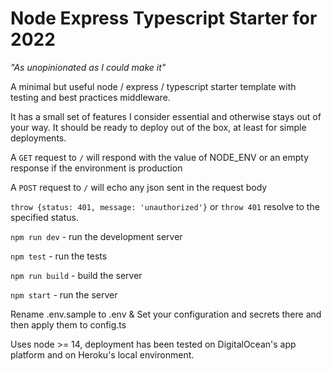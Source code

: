 # Node Express Typescript Starter for 2022

*"As unopinionated as I could make it"*

A minimal but useful node / express / typescript starter template with
testing and best practices middleware.

It has a small set of features I consider essential and otherwise stays out of your way. It should be ready to deploy out of the box, at least for simple deployments.

A `GET` request to `/` will respond with the value of NODE_ENV or an empty
response if the environment is production

A `POST` request to `/` will echo any json sent in the request body

`throw {status: 401, message: 'unauthorized'}` or `throw 401` resolve to the specified status.

`npm run dev` - run the development server

`npm test` - run the tests

`npm run build` - build the server

`npm start` - run the server

Rename .env.sample to .env & Set your configuration and secrets there and
then apply them to config.ts

Uses node >= 14, deployment has been tested on DigitalOcean's app platform
and on Heroku's local environment.